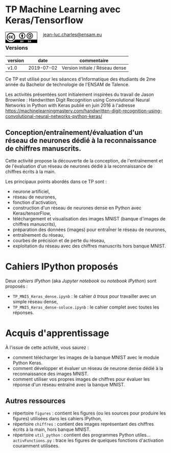 # TP Machine Learning avec Keras/Tensorflow

<img src='./figures/CC-BY-SA.jpeg' width=100 style="vertical-align:middle; float:left"> &emsp; jean-luc.charles@ensam.eu 

### Versions

| version | date | commentaire |
| --- | --- | --- | 
| v1.0 | 2019-07-02 | Version initiale / Réseau dense |
  

Ce TP est utilisé pour les séances d'Informatique des étudiants de 2me année du Bachelor de technologie de l'ENSAM de Talence.

Les activités présentées sont initialement inspirées du travail de Jason Brownlee : Handwritten Digit Recognition using Convolutional Neural Networks in Python with Keras publié en juin 2016 à l'adresse https://machinelearningmastery.com/handwritten-digit-recognition-using-convolutional-neural-networks-python-keras/

## Conception/entraînement/évaluation d'un réseau de neurones dédié à la reconnaissance de chiffres manuscrits.

Cette activité propose la découverte de la conception, de l'entraînement et de l'évaluation d'un réseau de neurones dédié à la reconnaissance de chiffres écrits à la main.

Les principaux points abordés dans ce TP sont :
- neurone artificiel,
- réseau de neurones,
- fonction d'activation,
- construction d'un réseau de neurones dense en Python avec Keras/tensorFlow,
- téléchargement et visualisation des images MNIST (banque d'images de chiffres manuscrits),
- préparation des données (images) pour entraÎner le réseau de neurones,
- entraînement du réseau,
- courbes de précision et de perte du réseau,
- exploitation du réseau avec des chiffres manuscrits hors banque MNIST.

# Cahiers IPython proposés

Deux *cahiers IPython* (aka *Jupyter notebook* ou *notebook IPython*) sont proposés :
- `TP_MNIS_Keras_dense.ipynb` : le cahier *à trous* pour travailler avec un simple réseau dense,
- `TP_MNIS_Keras_dense-soluce.ipynb` : le cahier complet avec toutes les réponses.

# Acquis d'apprentissage

À l'issue de cette activité, vous saurez :
- comment télécharger les images de la banque MNIST avec le module Python Keras.
- comment développer et évaluer un réseau de neurone dense dédié à la reconnaissance des images MNIST.
- comment utiliser vos propres images de chiffres pour évaluer les réponse d'un réseau entraîné avec la banque MNIST.

## Autres ressources

- répertoire `figures` : contient les figures (ou les sources pour produire les figures) utilisées dans les cahiers IPython,
- répertoire `chiffres` : contient des images représentant des chiffres écrits à la main, hors banque MNIST.
- répertoire `util_python` : contient des programmes Python utiles...<br/>
		`activFunctions.py` : trace les figures de quelques fonctions d'activation couramment utilisées.

